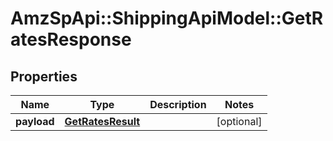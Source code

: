 # AmzSpApi::ShippingApiModel::GetRatesResponse

## Properties
Name | Type | Description | Notes
------------ | ------------- | ------------- | -------------
**payload** | [**GetRatesResult**](GetRatesResult.md) |  | [optional] 

